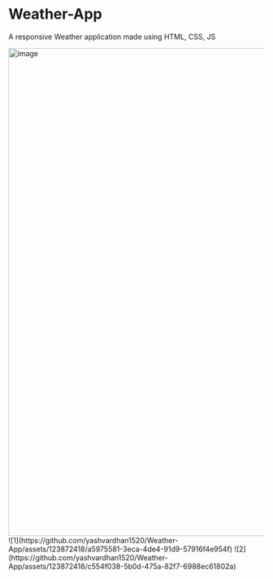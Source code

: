 # Weather-App
A responsive Weather application made using HTML, CSS, JS


<img width="960" alt="image" src="https://github.com/yashvardhan1520/Weather-App/assets/123872418/8223ecba-413a-4975-887d-5a9294219932">
![1](https://github.com/yashvardhan1520/Weather-App/assets/123872418/a5975581-3eca-4de4-91d9-57916f4e954f)
![2](https://github.com/yashvardhan1520/Weather-App/assets/123872418/c554f038-5b0d-475a-82f7-6988ec61802a)
